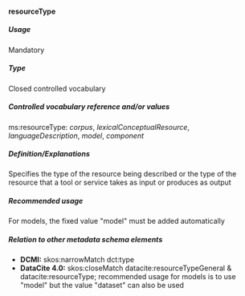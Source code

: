 #### resourceType
##### Usage
Mandatory
##### Type
Closed controlled vocabulary
##### Controlled vocabulary reference and/or values
ms:resourceType: _corpus_, _lexicalConceptualResource_, _languageDescription_, _model_, _component_
##### Definition/Explanations
Specifies the type of the resource being described or the type of the resource that a tool or service takes as input or produces as output
##### Recommended usage
For models, the fixed value "model" must be added automatically
##### Relation to other metadata schema elements
* **DCMI:** skos:narrowMatch dct:type
* **DataCite 4.0:** skos:closeMatch datacite:resourceTypeGeneral & datacite:resourceType; recommended usage for models is to use "model" but the value "dataset" can also be used
